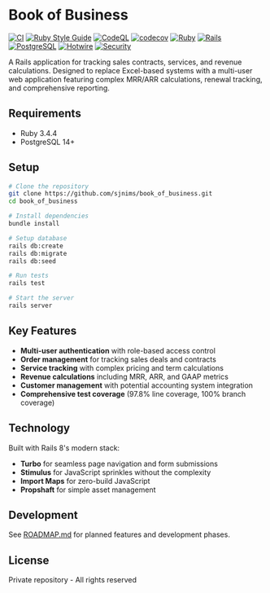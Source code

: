 # Book of Business

[![CI](https://github.com/sjnims/book_of_business/actions/workflows/ci.yml/badge.svg)](https://github.com/sjnims/book_of_business/actions/workflows/ci.yml)
[![Ruby Style Guide](https://img.shields.io/badge/code_style-rubocop-brightgreen.svg)](https://github.com/rubocop/rubocop)
[![CodeQL](https://github.com/sjnims/book_of_business/actions/workflows/codeql.yml/badge.svg)](https://github.com/sjnims/book_of_business/security/code-scanning)
[![codecov](https://codecov.io/gh/sjnims/book_of_business/graph/badge.svg?token=mzBScx1grB)](https://codecov.io/gh/sjnims/book_of_business)
[![Ruby](https://img.shields.io/badge/Ruby-3.4.4-red.svg)](https://www.ruby-lang.org)
[![Rails](https://img.shields.io/badge/Rails-8.0.2-red.svg)](https://rubyonrails.org)
[![PostgreSQL](https://img.shields.io/badge/PostgreSQL-14+-blue.svg)](https://www.postgresql.org)
[![Hotwire](https://img.shields.io/badge/Hotwire-Turbo%20%2B%20Stimulus-teal.svg)](https://hotwired.dev)
[![Security](https://img.shields.io/badge/Security-Brakeman%20%2B%20CodeQL-green.svg)](.github/SECURITY.md)

A Rails application for tracking sales contracts, services, and revenue calculations. Designed to replace Excel-based systems with a multi-user web application featuring complex MRR/ARR calculations, renewal tracking, and comprehensive reporting.

## Requirements

* Ruby 3.4.4
* PostgreSQL 14+

## Setup

```bash
# Clone the repository
git clone https://github.com/sjnims/book_of_business.git
cd book_of_business

# Install dependencies
bundle install

# Setup database
rails db:create
rails db:migrate
rails db:seed

# Run tests
rails test

# Start the server
rails server
```

## Key Features

* **Multi-user authentication** with role-based access control
* **Order management** for tracking sales deals and contracts
* **Service tracking** with complex pricing and term calculations
* **Revenue calculations** including MRR, ARR, and GAAP metrics
* **Customer management** with potential accounting system integration
* **Comprehensive test coverage** (97.8% line coverage, 100% branch coverage)

## Technology

Built with Rails 8's modern stack:

* **Turbo** for seamless page navigation and form submissions
* **Stimulus** for JavaScript sprinkles without the complexity
* **Import Maps** for zero-build JavaScript
* **Propshaft** for simple asset management

## Development

See [ROADMAP.md](ROADMAP.md) for planned features and development phases.

## License

Private repository - All rights reserved

